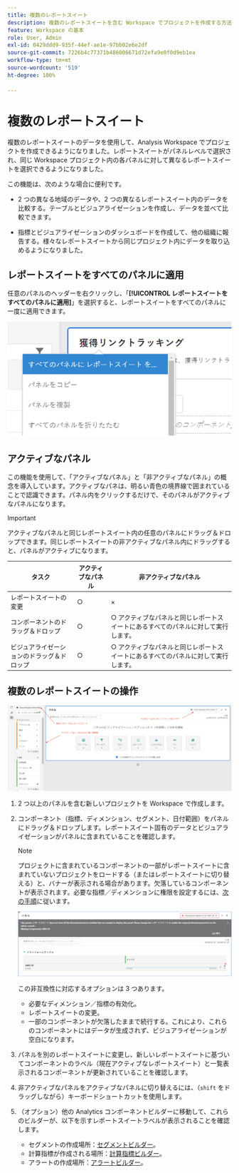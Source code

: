 ```yaml
---
title: 複数のレポートスイート
description: 複数のレポートスイートを含む Workspace でプロジェクトを作成する方法と理由を説明する
feature: Workspace の基本
role: User, Admin
exl-id: 0429ddd9-935f-44ef-ae1e-97bb02e6e2df
source-git-commit: 7226b4c77371b486006671d72efa9e0f0d9eb1ea
workflow-type: tm+mt
source-wordcount: '519'
ht-degree: 100%

---
```


# 複数のレポートスイート

複数のレポートスイートのデータを使用して、Analysis Workspace でプロジェクトを作成できるようになりました。レポートスイートがパネルレベルで選択され、同じ Workspace プロジェクト内の各パネルに対して異なるレポートスイートを選択できるようになりました。

この機能は、次のような場合に便利です。

* 2 つの異なる地域のデータや、2 つの異なるレポートスイート内のデータを比較する。テーブルとビジュアライゼーションを作成し、データを並べて比較できます。

* 指標とビジュアライゼーションのダッシュボードを作成して、他の組織に報告する。様々なレポートスイートから同じプロジェクト内にデータを取り込めるようになりました。

## レポートスイートをすべてのパネルに適用

任意のパネルのヘッダーを右クリックし、「**[!UICONTROL レポートスイートをすべてのパネルに適用]**」を選択すると、レポートスイートをすべてのパネルに一度に適用できます。

![](assets/apply-rs-all-panels.png)

## アクティブなパネル

この機能を使用して、「アクティブなパネル」と「非アクティブなパネル」の概念を導入しています。アクティブなパネは、明るい青色の境界線で囲まれていることで認識できます。パネル内をクリックするだけで、そのパネルがアクティブなパネルになります。

>[!IMPORTANT]
>アクティブなパネルと同じレポートスイート内の任意のパネルにドラッグ＆ドロップできます。同じレポートスイートの非アクティブなパネル内にドラッグすると、パネルがアクティブになります。

| タスク | アクティブなパネル | 非アクティブなパネル |
|---|---|---|
| レポートスイートの変更 | ○ | × |
| コンポーネントのドラッグ＆ドロップ | ○ | ○ アクティブなパネルと同じレポートスイートにあるすべてのパネルに対して実行します。 |
| ビジュアライゼーションのドラッグ＆ドロップ | ○ | ○ アクティブなパネルと同じレポートスイートにあるすべてのパネルに対して実行します。 |

## 複数のレポートスイートの操作

![](assets/mrs-ui.png)

1. 2 つ以上のパネルを含む新しいプロジェクトを Workspace で作成します。

1. コンポーネント（指標、ディメンション、セグメント、日付範囲）をパネルにドラッグ＆ドロップします。レポートスイート固有のデータとビジュアライゼーションがパネルに含まれていることを確認します。


   >[!NOTE]
   >プロジェクトに含まれているコンポーネントの一部がレポートスイートに含まれていないプロジェクトをロードする（またはレポートスイートに切り替える）と、バナーが表示される場合があります。欠落しているコンポーネントが表示されます。必要な指標／ディメンションに権限を設定するには、[次の手順](/help/admin/admin-console/permissions/product-profile.md)に従います。

   ![](assets/incompat-rs.png)

   この非互換性に対応するオプションは 3 つあります。
   * 必要なディメンション／指標の有効化。
   * レポートスイートの変更。
   * 一部のコンポーネントが欠落したままで続行する。これにより、これらのコンポーネントにはデータが生成されず、ビジュアライゼーションが空白になります。

1. パネルを別のレポートスイートに変更し、新しいレポートスイートに基づいてコンポーネントのラベル（現在アクティブなレポートスイート）と一覧表示されるコンポーネントが更新されていることを確認します。

1. 非アクティブなパネルをアクティブなパネルに切り替えるには、（`shift` をドラッグしながら）キーボードショートカットを使用します。

1. （オプション）他の Analytics コンポーネントビルダーに移動して、これらのビルダーが、以下を示すレポートスイートラベルが表示されることを確認します。

   * セグメントの作成場所：[セグメントビルダー](https://experienceleague.adobe.com/docs/analytics/components/segmentation/segmentation-workflow/seg-build.html?lang=ja)。
   * 計算指標が作成される場所：[計算指標ビルダー](https://experienceleague.adobe.com/docs/analytics/components/calculated-metrics/calcmetric-workflow/cm-build-metrics.html?lang=ja)。
   * アラートの作成場所：[アラートビルダー](https://experienceleague.adobe.com/docs/analytics/components/alerts/alert-builder.html?lang=ja)。
